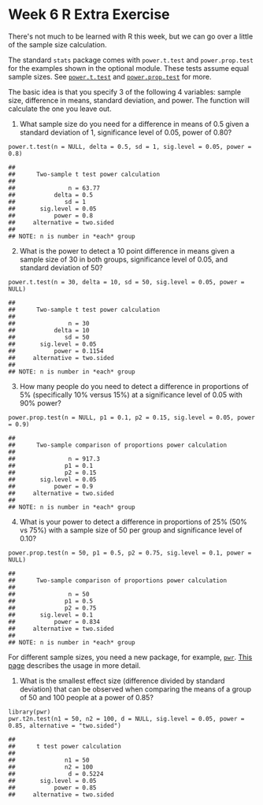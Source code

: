 Week 6 R Extra Exercise
====

There's not much to be learned with R this week, but we can go over a little of the sample size calculation.

The standard `stats` package comes with `power.t.test` and `power.prop.test` for the examples shown in the optional module. These tests assume equal sample sizes. See [`power.t.test`](http://stat.ethz.ch/R-manual/R-patched/library/stats/html/power.t.test.html) and [`power.prop.test`](http://stat.ethz.ch/R-manual/R-patched/library/stats/html/power.prop.test.html) for more.

The basic idea is that you specify 3 of the following 4 variables: sample size, difference in means, standard deviation, and power. The function will calculate the one you leave out. 

1. What sample size do you need for a difference in means of 0.5 given a standard deviation of 1, significance level of 0.05, power of 0.80?


~~~
power.t.test(n = NULL, delta = 0.5, sd = 1, sig.level = 0.05, power = 0.8)
~~~

~~~
## 
##      Two-sample t test power calculation 
## 
##               n = 63.77
##           delta = 0.5
##              sd = 1
##       sig.level = 0.05
##           power = 0.8
##     alternative = two.sided
## 
## NOTE: n is number in *each* group
~~~


2. What is the power to detect a 10 point difference in means given a sample size of 30 in both groups, significance level of 0.05, and standard deviation of 50?


~~~
power.t.test(n = 30, delta = 10, sd = 50, sig.level = 0.05, power = NULL)
~~~

~~~
## 
##      Two-sample t test power calculation 
## 
##               n = 30
##           delta = 10
##              sd = 50
##       sig.level = 0.05
##           power = 0.1154
##     alternative = two.sided
## 
## NOTE: n is number in *each* group
~~~


3. How many people do you need to detect a difference in proportions of 5% (specifically 10% versus 15%) at a significance level of 0.05 with 90% power?


~~~
power.prop.test(n = NULL, p1 = 0.1, p2 = 0.15, sig.level = 0.05, power = 0.9)
~~~

~~~
## 
##      Two-sample comparison of proportions power calculation 
## 
##               n = 917.3
##              p1 = 0.1
##              p2 = 0.15
##       sig.level = 0.05
##           power = 0.9
##     alternative = two.sided
## 
## NOTE: n is number in *each* group
~~~


4. What is your power to detect a difference in proportions of 25% (50% vs 75%) with a sample size of 50 per group and significance level of 0.10?


~~~
power.prop.test(n = 50, p1 = 0.5, p2 = 0.75, sig.level = 0.1, power = NULL)
~~~

~~~
## 
##      Two-sample comparison of proportions power calculation 
## 
##               n = 50
##              p1 = 0.5
##              p2 = 0.75
##       sig.level = 0.1
##           power = 0.834
##     alternative = two.sided
## 
## NOTE: n is number in *each* group
~~~


For different sample sizes, you need a new package, for example, [`pwr`](http://cran.r-project.org/web/packages/pwr/index.html). [This page](http://www.statmethods.net/stats/power.html) describes the usage in more detail.

1. What is the smallest effect size (difference divided by standard deviation) that can be observed when comparing the means of a group of 50 and 100 people at a power of 0.85?


~~~
library(pwr)
pwr.t2n.test(n1 = 50, n2 = 100, d = NULL, sig.level = 0.05, power = 0.85, alternative = "two.sided")
~~~

~~~
## 
##      t test power calculation 
## 
##              n1 = 50
##              n2 = 100
##               d = 0.5224
##       sig.level = 0.05
##           power = 0.85
##     alternative = two.sided
~~~

